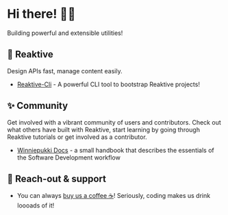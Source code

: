 # Hi there! 👋🏻
Building powerful and extensible utilities!

## :rocket: Reaktive
Design APIs fast, manage content easily.
- [Reaktive-Cli](https://docs.reaktivelab.co/structure/reaktive-cli) - A powerful CLI tool to bootstrap Reaktive projects!

## :sparkles: Community
Get involved with a vibrant community of users and contributors. Check out what others have built with Reaktive, start learning by going through Reaktive tutorials or get involved as a contributor.
- [Winniepukki Docs](https://docs.reaktivelab.co/) - a small handbook that describes the essentials of the Software Development workflow

## 📢 Reach-out & support
- You can always [buy us a coffee ☕](https://www.buymeacoffee.com/winniepukki)! Seriously, coding makes us drink loooads of it!
